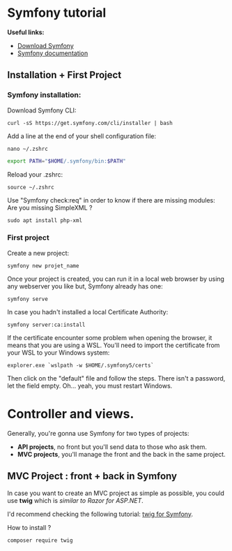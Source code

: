 # Symfony tutorial

**Useful links:**
- [Download Symfony](https://symfony.com/download)
- [Symfony documentation](https://symfony.com/doc/current/setup/symfony_server.html)

## Installation + First Project
### Symfony installation:

Download Symfony CLI:
```shell
curl -sS https://get.symfony.com/cli/installer | bash
```


Add a line at the end of your shell configuration file:
```shell
nano ~/.zshrc
```

```bash
export PATH="$HOME/.symfony/bin:$PATH"
```

Reload your .zshrc:
```shell
source ~/.zshrc
```

Use "Symfony check:req" in order to know if there are missing modules:
<br>
Are you missing SimpleXML ? 
```shell 
sudo apt install php-xml
```

### First project

Create a new project:
```shell
symfony new projet_name
```

Once your project is created, you can run it in a local web browser by using any webserver you like but, Symfony already has one:
```shell
symfony serve
```

In case you hadn't installed a local Certificate Authority:
```shell
symfony server:ca:install
```

If the certificate encounter some problem when opening the browser, it means that you are using a WSL. You'll need to import the certificate from your WSL to your Windows system:
```shell
explorer.exe `wslpath -w $HOME/.symfony5/certs`
```
Then click on the "default" file and follow the steps. There isn't a password, let the field empty. Oh... yeah, you must restart Windows.


# Controller and views.

Generally, you're gonna use Symfony for two types of projects:
- **API projects**, no front but you'll send data to those who ask them.
- **MVC projects**, you'll manage the front and the back in the same project.

## MVC Project : front + back in Symfony
In case you want to create an MVC project as simple as possible, you could use **twig** which is *similar to Razor for ASP.NET*.

I'd recommend checking the following tutorial: [twig for Symfony](https://symfonycasts.com/screencast/symfony/twig).

How to install ?
```shell
composer require twig
```